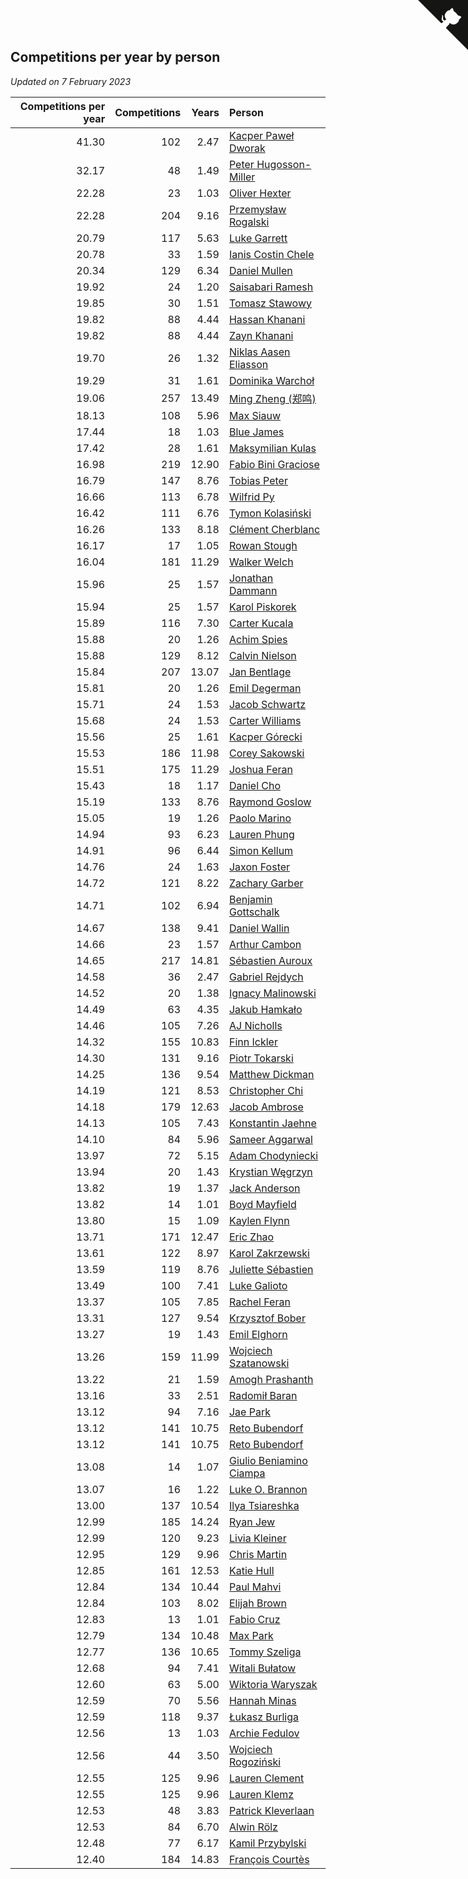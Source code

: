 ## Competitions per year by person

*Updated on  7 February 2023*

| Competitions per year | Competitions | Years | Person |
| ---: | ---: | ---: | :--- |
| 41.30 | 102 | 2.47 | [Kacper Paweł Dworak](https://www.worldcubeassociation.org/persons/2020DWOR01) |
| 32.17 | 48 | 1.49 | [Peter Hugosson-Miller](https://www.worldcubeassociation.org/persons/2021HUGO01) |
| 22.28 | 23 | 1.03 | [Oliver Hexter](https://www.worldcubeassociation.org/persons/2022HEXT01) |
| 22.28 | 204 | 9.16 | [Przemysław Rogalski](https://www.worldcubeassociation.org/persons/2013ROGA02) |
| 20.79 | 117 | 5.63 | [Luke Garrett](https://www.worldcubeassociation.org/persons/2017GARR05) |
| 20.78 | 33 | 1.59 | [Ianis Costin Chele](https://www.worldcubeassociation.org/persons/2021CHEL01) |
| 20.34 | 129 | 6.34 | [Daniel Mullen](https://www.worldcubeassociation.org/persons/2016MULL04) |
| 19.92 | 24 | 1.20 | [Saisabari Ramesh](https://www.worldcubeassociation.org/persons/2021RAME01) |
| 19.85 | 30 | 1.51 | [Tomasz Stawowy](https://www.worldcubeassociation.org/persons/2021STAW01) |
| 19.82 | 88 | 4.44 | [Hassan Khanani](https://www.worldcubeassociation.org/persons/2018KHAN26) |
| 19.82 | 88 | 4.44 | [Zayn Khanani](https://www.worldcubeassociation.org/persons/2018KHAN28) |
| 19.70 | 26 | 1.32 | [Niklas Aasen Eliasson](https://www.worldcubeassociation.org/persons/2021ELIA01) |
| 19.29 | 31 | 1.61 | [Dominika Warchoł](https://www.worldcubeassociation.org/persons/2021WARC01) |
| 19.06 | 257 | 13.49 | [Ming Zheng (郑鸣)](https://www.worldcubeassociation.org/persons/2009ZHEN11) |
| 18.13 | 108 | 5.96 | [Max Siauw](https://www.worldcubeassociation.org/persons/2017SIAU02) |
| 17.44 | 18 | 1.03 | [Blue James](https://www.worldcubeassociation.org/persons/2022JAME01) |
| 17.42 | 28 | 1.61 | [Maksymilian Kulas](https://www.worldcubeassociation.org/persons/2021KULA02) |
| 16.98 | 219 | 12.90 | [Fabio Bini Graciose](https://www.worldcubeassociation.org/persons/2010GRAC02) |
| 16.79 | 147 | 8.76 | [Tobias Peter](https://www.worldcubeassociation.org/persons/2014PETE03) |
| 16.66 | 113 | 6.78 | [Wilfrid Py](https://www.worldcubeassociation.org/persons/2016PYWI01) |
| 16.42 | 111 | 6.76 | [Tymon Kolasiński](https://www.worldcubeassociation.org/persons/2016KOLA02) |
| 16.26 | 133 | 8.18 | [Clément Cherblanc](https://www.worldcubeassociation.org/persons/2014CHER05) |
| 16.17 | 17 | 1.05 | [Rowan Stough](https://www.worldcubeassociation.org/persons/2022STOU01) |
| 16.04 | 181 | 11.29 | [Walker Welch](https://www.worldcubeassociation.org/persons/2011WELC01) |
| 15.96 | 25 | 1.57 | [Jonathan Dammann](https://www.worldcubeassociation.org/persons/2021DAMM01) |
| 15.94 | 25 | 1.57 | [Karol Piskorek](https://www.worldcubeassociation.org/persons/2021PISK01) |
| 15.89 | 116 | 7.30 | [Carter Kucala](https://www.worldcubeassociation.org/persons/2015KUCA01) |
| 15.88 | 20 | 1.26 | [Achim Spies](https://www.worldcubeassociation.org/persons/2021SPIE01) |
| 15.88 | 129 | 8.12 | [Calvin Nielson](https://www.worldcubeassociation.org/persons/2014NIEL03) |
| 15.84 | 207 | 13.07 | [Jan Bentlage](https://www.worldcubeassociation.org/persons/2010BENT01) |
| 15.81 | 20 | 1.26 | [Emil Degerman](https://www.worldcubeassociation.org/persons/2021DEGE01) |
| 15.71 | 24 | 1.53 | [Jacob Schwartz](https://www.worldcubeassociation.org/persons/2021SCHW01) |
| 15.68 | 24 | 1.53 | [Carter Williams](https://www.worldcubeassociation.org/persons/2021WILL06) |
| 15.56 | 25 | 1.61 | [Kacper Górecki](https://www.worldcubeassociation.org/persons/2021GORE01) |
| 15.53 | 186 | 11.98 | [Corey Sakowski](https://www.worldcubeassociation.org/persons/2011SAKO01) |
| 15.51 | 175 | 11.29 | [Joshua Feran](https://www.worldcubeassociation.org/persons/2011FERA01) |
| 15.43 | 18 | 1.17 | [Daniel Cho](https://www.worldcubeassociation.org/persons/2021CHOD01) |
| 15.19 | 133 | 8.76 | [Raymond Goslow](https://www.worldcubeassociation.org/persons/2014GOSL01) |
| 15.05 | 19 | 1.26 | [Paolo Marino](https://www.worldcubeassociation.org/persons/2021MARI04) |
| 14.94 | 93 | 6.23 | [Lauren Phung](https://www.worldcubeassociation.org/persons/2016PHUN02) |
| 14.91 | 96 | 6.44 | [Simon Kellum](https://www.worldcubeassociation.org/persons/2016KELL12) |
| 14.76 | 24 | 1.63 | [Jaxon Foster](https://www.worldcubeassociation.org/persons/2021FOST01) |
| 14.72 | 121 | 8.22 | [Zachary Garber](https://www.worldcubeassociation.org/persons/2014GARB01) |
| 14.71 | 102 | 6.94 | [Benjamin Gottschalk](https://www.worldcubeassociation.org/persons/2016GOTT01) |
| 14.67 | 138 | 9.41 | [Daniel Wallin](https://www.worldcubeassociation.org/persons/2013WALL03) |
| 14.66 | 23 | 1.57 | [Arthur Cambon](https://www.worldcubeassociation.org/persons/2021CAMB01) |
| 14.65 | 217 | 14.81 | [Sébastien Auroux](https://www.worldcubeassociation.org/persons/2008AURO01) |
| 14.58 | 36 | 2.47 | [Gabriel Rejdych](https://www.worldcubeassociation.org/persons/2020REJD01) |
| 14.52 | 20 | 1.38 | [Ignacy Malinowski](https://www.worldcubeassociation.org/persons/2021MALI02) |
| 14.49 | 63 | 4.35 | [Jakub Hamkało](https://www.worldcubeassociation.org/persons/2018HAMK01) |
| 14.46 | 105 | 7.26 | [AJ Nicholls](https://www.worldcubeassociation.org/persons/2015NICH04) |
| 14.32 | 155 | 10.83 | [Finn Ickler](https://www.worldcubeassociation.org/persons/2012ICKL01) |
| 14.30 | 131 | 9.16 | [Piotr Tokarski](https://www.worldcubeassociation.org/persons/2013TOKA01) |
| 14.25 | 136 | 9.54 | [Matthew Dickman](https://www.worldcubeassociation.org/persons/2013DICK01) |
| 14.19 | 121 | 8.53 | [Christopher Chi](https://www.worldcubeassociation.org/persons/2014CHIC01) |
| 14.18 | 179 | 12.63 | [Jacob Ambrose](https://www.worldcubeassociation.org/persons/2010AMBR01) |
| 14.13 | 105 | 7.43 | [Konstantin Jaehne](https://www.worldcubeassociation.org/persons/2015JAEH01) |
| 14.10 | 84 | 5.96 | [Sameer Aggarwal](https://www.worldcubeassociation.org/persons/2017AGGA01) |
| 13.97 | 72 | 5.15 | [Adam Chodyniecki](https://www.worldcubeassociation.org/persons/2017CHOD02) |
| 13.94 | 20 | 1.43 | [Krystian Węgrzyn](https://www.worldcubeassociation.org/persons/2021WEGR01) |
| 13.82 | 19 | 1.37 | [Jack Anderson](https://www.worldcubeassociation.org/persons/2021ANDE05) |
| 13.82 | 14 | 1.01 | [Boyd Mayfield](https://www.worldcubeassociation.org/persons/2022MAYF01) |
| 13.80 | 15 | 1.09 | [Kaylen Flynn](https://www.worldcubeassociation.org/persons/2022FLYN01) |
| 13.71 | 171 | 12.47 | [Eric Zhao](https://www.worldcubeassociation.org/persons/2010ZHAO19) |
| 13.61 | 122 | 8.97 | [Karol Zakrzewski](https://www.worldcubeassociation.org/persons/2014ZAKR01) |
| 13.59 | 119 | 8.76 | [Juliette Sébastien](https://www.worldcubeassociation.org/persons/2014SEBA01) |
| 13.49 | 100 | 7.41 | [Luke Galioto](https://www.worldcubeassociation.org/persons/2015GALI02) |
| 13.37 | 105 | 7.85 | [Rachel Feran](https://www.worldcubeassociation.org/persons/2015FERA01) |
| 13.31 | 127 | 9.54 | [Krzysztof Bober](https://www.worldcubeassociation.org/persons/2013BOBE01) |
| 13.27 | 19 | 1.43 | [Emil Elghorn](https://www.worldcubeassociation.org/persons/2021ELGH01) |
| 13.26 | 159 | 11.99 | [Wojciech Szatanowski](https://www.worldcubeassociation.org/persons/2011SZAT01) |
| 13.22 | 21 | 1.59 | [Amogh Prashanth](https://www.worldcubeassociation.org/persons/2021PRAS01) |
| 13.16 | 33 | 2.51 | [Radomił Baran](https://www.worldcubeassociation.org/persons/2020BARA02) |
| 13.12 | 94 | 7.16 | [Jae Park](https://www.worldcubeassociation.org/persons/2015PARK24) |
| 13.12 | 141 | 10.75 | [Reto Bubendorf](https://www.worldcubeassociation.org/persons/2012BUBE01) |
| 13.12 | 141 | 10.75 | [Reto Bubendorf](https://www.worldcubeassociation.org/persons/2012BUBE01) |
| 13.08 | 14 | 1.07 | [Giulio Beniamino Ciampa](https://www.worldcubeassociation.org/persons/2022CIAM01) |
| 13.07 | 16 | 1.22 | [Luke O. Brannon](https://www.worldcubeassociation.org/persons/2021BRAN02) |
| 13.00 | 137 | 10.54 | [Ilya Tsiareshka](https://www.worldcubeassociation.org/persons/2012TERE01) |
| 12.99 | 185 | 14.24 | [Ryan Jew](https://www.worldcubeassociation.org/persons/2008JEWR01) |
| 12.99 | 120 | 9.23 | [Livia Kleiner](https://www.worldcubeassociation.org/persons/2013KLEI03) |
| 12.95 | 129 | 9.96 | [Chris Martin](https://www.worldcubeassociation.org/persons/2013MART03) |
| 12.85 | 161 | 12.53 | [Katie Hull](https://www.worldcubeassociation.org/persons/2010HULL01) |
| 12.84 | 134 | 10.44 | [Paul Mahvi](https://www.worldcubeassociation.org/persons/2012MAHV01) |
| 12.84 | 103 | 8.02 | [Elijah Brown](https://www.worldcubeassociation.org/persons/2015BROW03) |
| 12.83 | 13 | 1.01 | [Fabio Cruz](https://www.worldcubeassociation.org/persons/2022CRUZ01) |
| 12.79 | 134 | 10.48 | [Max Park](https://www.worldcubeassociation.org/persons/2012PARK03) |
| 12.77 | 136 | 10.65 | [Tommy Szeliga](https://www.worldcubeassociation.org/persons/2012SZEL01) |
| 12.68 | 94 | 7.41 | [Witali Bułatow](https://www.worldcubeassociation.org/persons/2015BUAT01) |
| 12.60 | 63 | 5.00 | [Wiktoria Waryszak](https://www.worldcubeassociation.org/persons/2018WARY01) |
| 12.59 | 70 | 5.56 | [Hannah Minas](https://www.worldcubeassociation.org/persons/2017MINA04) |
| 12.59 | 118 | 9.37 | [Łukasz Burliga](https://www.worldcubeassociation.org/persons/2013BURL01) |
| 12.56 | 13 | 1.03 | [Archie Fedulov](https://www.worldcubeassociation.org/persons/2022FEDU01) |
| 12.56 | 44 | 3.50 | [Wojciech Rogoziński](https://www.worldcubeassociation.org/persons/2019ROGO04) |
| 12.55 | 125 | 9.96 | [Lauren Clement](https://www.worldcubeassociation.org/persons/2013KLEM01) |
| 12.55 | 125 | 9.96 | [Lauren Klemz](https://www.worldcubeassociation.org/persons/2013KLEM01) |
| 12.53 | 48 | 3.83 | [Patrick Kleverlaan](https://www.worldcubeassociation.org/persons/2019KLEV01) |
| 12.53 | 84 | 6.70 | [Alwin Rölz](https://www.worldcubeassociation.org/persons/2016ROLZ01) |
| 12.48 | 77 | 6.17 | [Kamil Przybylski](https://www.worldcubeassociation.org/persons/2016PRZY01) |
| 12.40 | 184 | 14.83 | [François Courtès](https://www.worldcubeassociation.org/persons/2008COUR01) |


<a href="https://github.com/JustinTimeCuber/wca_statistics" class="github-corner" aria-label="View source on Github"><svg width="80" height="80" viewBox="0 0 250 250" style="fill:#151513; color:#fff; position: absolute; top: 0; border: 0; right: 0;" aria-hidden="true"><path d="M0,0 L115,115 L130,115 L142,142 L250,250 L250,0 Z"></path><path d="M128.3,109.0 C113.8,99.7 119.0,89.6 119.0,89.6 C122.0,82.7 120.5,78.6 120.5,78.6 C119.2,72.0 123.4,76.3 123.4,76.3 C127.3,80.9 125.5,87.3 125.5,87.3 C122.9,97.6 130.6,101.9 134.4,103.2" fill="currentColor" style="transform-origin: 130px 106px;" class="octo-arm"></path><path d="M115.0,115.0 C114.9,115.1 118.7,116.5 119.8,115.4 L133.7,101.6 C136.9,99.2 139.9,98.4 142.2,98.6 C133.8,88.0 127.5,74.4 143.8,58.0 C148.5,53.4 154.0,51.2 159.7,51.0 C160.3,49.4 163.2,43.6 171.4,40.1 C171.4,40.1 176.1,42.5 178.8,56.2 C183.1,58.6 187.2,61.8 190.9,65.4 C194.5,69.0 197.7,73.2 200.1,77.6 C213.8,80.2 216.3,84.9 216.3,84.9 C212.7,93.1 206.9,96.0 205.4,96.6 C205.1,102.4 203.0,107.8 198.3,112.5 C181.9,128.9 168.3,122.5 157.7,114.1 C157.9,116.9 156.7,120.9 152.7,124.9 L141.0,136.5 C139.8,137.7 141.6,141.9 141.8,141.8 Z" fill="currentColor" class="octo-body"></path></svg></a><style>.github-corner:hover .octo-arm{animation:octocat-wave 560ms ease-in-out}@keyframes octocat-wave{0%,100%{transform:rotate(0)}20%,60%{transform:rotate(-25deg)}40%,80%{transform:rotate(10deg)}}@media (max-width:500px){.github-corner:hover .octo-arm{animation:none}.github-corner .octo-arm{animation:octocat-wave 560ms ease-in-out}}</style>
